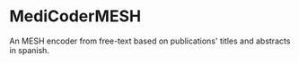 # MediCoderMESH
An MESH encoder from free-text based on publications' titles and abstracts in spanish.
